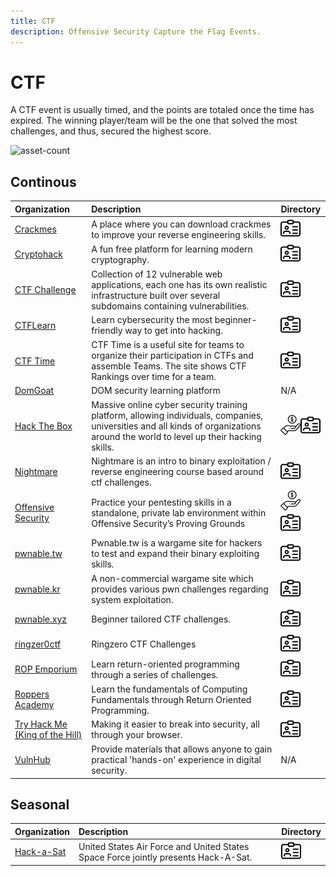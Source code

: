 ```yaml
---
title: CTF
description: Offensive Security Capture the Flag Events.
---
```


# CTF

A CTF event is usually timed, and the points are totaled once the time has expired. The winning player/team will be the one that solved the most challenges, and thus, secured the highest score.

![asset-count](https://img.shields.io/badge/Tools%20%26%20Resources%20Available-18-A65F5F?style=for-the-badge)

## Continous

| Organization | Description | Directory |
| :--- | :--- | :--- |
| [Crackmes](https://crackm.es) | A place where you can download crackmes to improve your reverse engineering skills. | ![register-profile](../../assets/img/icons/registration.png) |
| [Cryptohack](https://cryptohack.org/) | A fun free platform for learning modern cryptography. | ![register-profile](../../assets/img/icons/registration.png) |
| [CTF Challenge](https://ctflearn.com/) | Collection of 12 vulnerable web applications, each one has its own realistic infrastructure built over several subdomains containing vulnerabilities. | ![register-profile](../../assets/img/icons/registration.png) |
| [CTFLearn](https://ctflearn.com/) | Learn cybersecurity the most beginner-friendly way to get into hacking. | ![register-profile](../../assets/img/icons/registration.png) |
| [CTF Time](https://ctftime.org/) | CTF Time is a useful site for teams to organize their participation in CTFs and assemble Teams. The site shows CTF Rankings over time for a team. | ![register-profile](../../assets/img/icons/registration.png) |
| [DomGoat](https://domgo.at/cxss/intro) | DOM security learning platform | N/A |
| [Hack The Box](https://www.hackthebox.eu/) | Massive online cyber security training platform, allowing individuals, companies, universities and all kinds of organizations around the world to level up their hacking skills. | ![freemium-service](../../assets/img/icons/freemium.png)![register-profile](../../assets/img/icons/registration.png) |
| [Nightmare](https://guyinatuxedo.github.io/) | Nightmare is an intro to binary exploitation / reverse engineering course based around ctf challenges. | ![register-profile](../../assets/img/icons/registration.png) |
| [Offensive Security](https://www.offensive-security.com/labs/individual) | Practice your pentesting skills in a standalone, private lab environment within Offensive Security’s Proving Grounds | ![freemium-service](../../assets/img/icons/freemium.png) ![register-profile](../../assets/img/icons/registration.png) |
| [pwnable.tw](https//pwnable.tw) | Pwnable.tw is a wargame site for hackers to test and expand their binary exploiting skills. | ![register-profile](../../assets/img/icons/registration.png) |
| [pwnable.kr](https://pwnable.kr) | A non-commercial wargame site which provides various pwn challenges regarding system exploitation. | ![register-profile](../../assets/img/icons/registration.png) |
| [pwnable.xyz](https://pwnable.xyz) | Beginner tailored CTF challenges. | ![register-profile](../../assets/img/icons/registration.png) |
| [ringzer0ctf](https://ringzer0ctf.com/challenges) | Ringzero CTF Challenges | ![register-profile](../../assets/img/icons/registration.png) |
| [ROP Emporium](https://ropemporium.com/) | Learn return-oriented programming through a series of challenges. | ![register-profile](../../assets/img/icons/registration.png) |
| [Roppers Academy](https://www.hoppersroppers.org/) | Learn the fundamentals of Computing Fundamentals through Return Oriented Programming.  | ![register-profile](../../assets/img/icons/registration.png) |
| [Try Hack Me \(King of the Hill\)](https://tryhackme.com/games/koth) | Making it easier to break into security, all through your browser. | ![register-profile](../../assets/img/icons/registration.png) |
| [VulnHub](https://www.vulnhub.com/) | Provide materials that allows anyone to gain practical 'hands-on' experience in digital security. | N/A |

## Seasonal

| Organization | Description | Directory |
| :--- | :--- | :--- |
| [Hack-a-Sat](https://www.hackasat.com/) | United States Air Force and United States Space Force jointly presents Hack-A-Sat. | ![register-profile](../../assets/img/icons/registration.png) |

